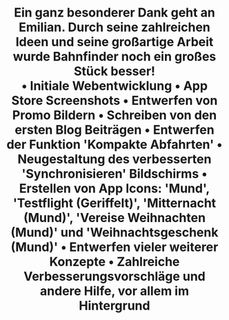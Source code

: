 ---
draft: false
name: "Emilian"
title: "Ein ganz besonderer Dank geht an Emilian. Durch seine zahlreichen Ideen und seine großartige Arbeit wurde Bahnfinder noch ein großes Stück besser! \n\n• Initiale Webentwicklung\n• App Store Screenshots\n• Entwerfen von Promo Bildern\n• Schreiben von den ersten Blog Beiträgen\n• Entwerfen der Funktion 'Kompakte Abfahrten'\n• Neugestaltung des verbesserten 'Synchronisieren' Bildschirms\n• Erstellen von App Icons: 'Mund', 'Testflight (Geriffelt)', 'Mitternacht (Mund)', 'Vereise Weihnachten (Mund)' und 'Weihnachtsgeschenk (Mund)'\n• Entwerfen vieler weiterer Konzepte\n• Zahlreiche Verbesserungsvorschläge und andere Hilfe, vor allem im Hintergrund"
avatar: {
    src: "/images/profile/emilian.png",
    alt: "Emilian Schiller"
}
publishDate: "2023-12-03 22:00"
---